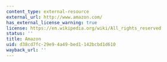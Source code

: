 ```yaml
---
content_type: external-resource
external_url: http://www.amazon.com/
has_external_license_warning: true
license: https://en.wikipedia.org/wiki/All_rights_reserved
status: ''
title: Amazon
uid: d38cd7fc-29e9-4a49-bed1-142bcbd1d610
wayback_url: ''
---
```

